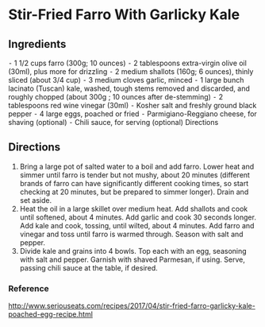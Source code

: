 # Stir-Fried Farro With Garlicky Kale

## Ingredients
⁃ 1 1/2 cups farro (300g; 10 ounces)
⁃ 2 tablespoons extra-virgin olive oil (30ml), plus more for drizzling
⁃ 2 medium shallots (160g; 6 ounces), thinly sliced (about 3/4 cup)
⁃ 3 medium cloves garlic, minced
⁃ 1 large bunch lacinato (Tuscan) kale, washed, tough stems removed and discarded, and roughly chopped (about 300g ; 10 ounces after de-stemming)
⁃ 2 tablespoons red wine vinegar (30ml)
⁃ Kosher salt and freshly ground black pepper
⁃ 4 large eggs, poached or fried
⁃ Parmigiano-Reggiano cheese, for shaving (optional)
⁃ Chili sauce, for serving (optional)  Directions

## Directions
1. Bring a large pot of salted water to a boil and add farro. Lower heat and simmer until farro is tender but not mushy, about 20 minutes (different brands of farro can have significantly different cooking times, so start checking at 20 minutes, but be prepared to simmer longer). Drain and set aside.  
2. Heat the oil in a large skillet over medium heat. Add shallots and cook until softened, about 4 minutes. Add garlic and cook 30 seconds longer. Add kale and cook, tossing, until wilted, about 4 minutes. Add farro and vinegar and toss until farro is warmed through. Season with salt and pepper.  
3. Divide kale and grains into 4 bowls. Top each with an egg, seasoning with salt and pepper. Garnish with shaved Parmesan, if using. Serve, passing chili sauce at the table, if desired.  

### Reference
http://www.seriouseats.com/recipes/2017/04/stir-fried-farro-garlicky-kale-poached-egg-recipe.html
